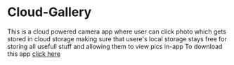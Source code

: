 # Cloud-Gallery
This is a cloud powered camera app where user can click photo which gets stored in cloud storage making sure that usere's local storage stays free for storing all usefull stuff and allowing them to view pics in-app
To download this app [click here](https://firebasestorage.googleapis.com/v0/b/docshot.appspot.com/o/app-release.apk?alt=media&token=76401f8b-e725-46b5-bdab-c1956e456b79)
